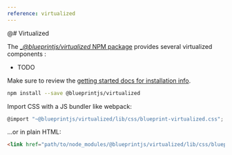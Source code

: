 ```yaml
---
reference: virtualized
---
```


@# Virtualized

The [\__@blueprintjs/virtualized_ NPM package](https://www.npmjs.com/package/@blueprintjs/virtualized)
provides several virtualized components :

-   TODO

Make sure to review the [getting started docs for installation info](#blueprint/getting-started).

```sh
npm install --save @blueprintjs/virtualized
```

Import CSS with a JS bundler like webpack:

```js
@import "~@blueprintjs/virtualized/lib/css/blueprint-virtualized.css";
```

...or in plain HTML:

```html
<link href="path/to/node_modules/@blueprintjs/virtualized/lib/css/blueprint-virtualized.css" rel="stylesheet" />
```
